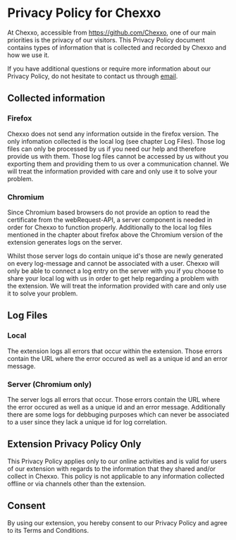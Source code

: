 # Privacy Policy for Chexxo
At Chexxo, accessible from https://github.com/Chexxo, one of our main priorities is the privacy of our visitors. This Privacy Policy document contains types of information that is collected and recorded by Chexxo and how we use it.

If you have additional questions or require more information about our Privacy Policy, do not hesitate to contact us through [email](mailto:chexxo@ins.hsr.che?subject=Privacy%20Policy%20Chexxo).

## Collected information
### Firefox
Chexxo does not send any information outside in the firefox version. The only infomation collected is the local log (see chapter Log Files). Those log files can only be processed by us if you need our help and therefore provide us with them. Those log files cannot be accessed by us without you exporting them and providing them to us over a communication channel. We will treat the information provided with care and only use it to solve your problem.

### Chromium
Since Chromium based browsers do not provide an option to read the certificate from the webRequest-API, a server component is needed in order for Chexxo to function properly. Additionally to the local log files mentioned in the chapter about firefox above the Chromium version of the extension generates logs on the server.

Whilst those server logs do contain unique id's those are newly generated on every log-message and cannot be associated with a user. Chexxo will only be able to connect a log entry on the server with you if you choose to share your local log with us in order to get help regarding a problem with the extension. We will treat the information provided with care and only use it to solve your problem.

## Log Files
### Local
The extension logs all errors that occur within the extension. Those errors contain the URL where the error occured as well as a unique id and an error message.

### Server (Chromium only)
The server logs all errors that occur. Those errors contain the URL where the error occured as well as a unique id and an error message. Additionally there are some logs for debbuging purposes which can never be associated to a user since they lack a unique id for log correlation.

## Extension Privacy Policy Only
This Privacy Policy applies only to our online activities and is valid for users of our extension with regards to the information that they shared and/or collect in Chexxo. This policy is not applicable to any information collected offline or via channels other than the extension.

## Consent
By using our extension, you hereby consent to our Privacy Policy and agree to its Terms and Conditions.